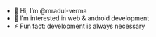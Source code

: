 - 👋 Hi, I’m @mradul-verma
- 👀 I’m interested in web & android development
- ⚡ Fun fact: development is always necessary

<!---
mradul-verma/mradul-verma is a ✨ special ✨ repository because its `README.md` (this file) appears on your GitHub profile.
You can click the Preview link to take a look at your changes.
--->
